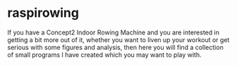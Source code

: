 # raspirowing
If you have a Concept2 Indoor Rowing Machine and you are interested in getting a bit more out of it, whether you want to liven up your workout or get serious with some figures and analysis, then here you will find a collection of small programs I have created which you may want to play with.
